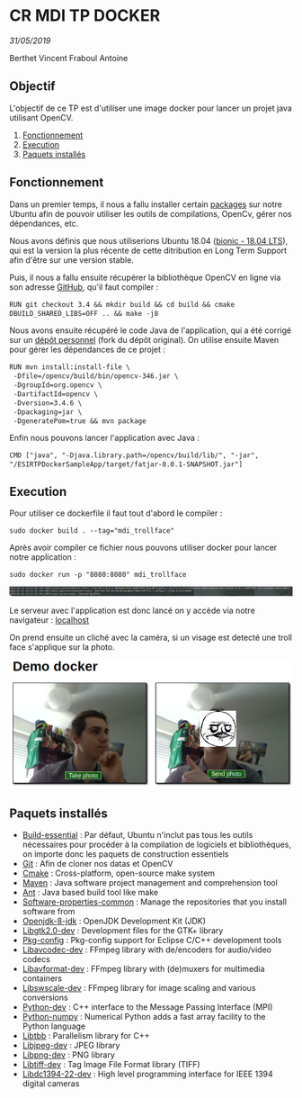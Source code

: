 # CR MDI TP DOCKER
*31/05/2019*

Berthet Vincent
Fraboul Antoine

## Objectif

L'objectif de ce TP est d'utiliser une image docker pour lancer un projet java utilisant OpenCV.


1. [Fonctionnement](#Fonctionnement)
2. [Execution](#Execution)
3. [Paquets installés](#Paquets-installés)

## Fonctionnement

Dans un premier temps, il nous a fallu installer certain [packages](#Paquets-installés) sur notre Ubuntu afin de pouvoir utiliser les outils de compilations, OpenCv, gérer nos dépendances, etc.

Nous avons définis que nous utiliserions Ubuntu 18.04 ([bionic - 18.04 LTS](http://releases.ubuntu.com/18.04/)), qui est la version la plus récente de cette ditribution en Long Term Support afin d'être sur une version stable.

Puis, il nous a fallu ensuite récupérer la bibliothèque OpenCV en ligne via son adresse [GitHub](https://github.com/opencv/opencv), qu'il faut compiler : 

```dockerfile=
RUN git checkout 3.4 && mkdir build && cd build && cmake DBUILD_SHARED_LIBS=OFF .. && make -j8 
```

Nous avons ensuite récupéré le code Java de l'application, qui a été corrigé sur un [dépôt personnel](https://github.com/antoinefraboul/ESIRTPDockerSampleApp) (fork du dépôt original).
On utilise ensuite Maven pour gérer les dépendances de ce projet :

```dockerfile=
RUN mvn install:install-file \
 -Dfile=/opencv/build/bin/opencv-346.jar \ 
 -DgroupId=org.opencv \ 
 -DartifactId=opencv \ 
 -Dversion=3.4.6 \ 
 -Dpackaging=jar \ 
 -DgeneratePom=true && mvn package 
```

Enfin nous pouvons lancer l'application avec Java :

```dockerfile=
CMD ["java", "-Djava.library.path=/opencv/build/lib/", "-jar", "/ESIRTPDockerSampleApp/target/fatjar-0.0.1-SNAPSHOT.jar"]
```

## Execution

Pour utiliser ce dockerfile il faut tout d'abord le compiler :

```console =
sudo docker build . --tag="mdi_trollface"
```

Après avoir compiler ce fichier nous pouvons utiliser docker pour lancer notre application : 

```console =
sudo docker run -p "8080:8080" mdi_trollface
```
![0_run.png](/images/0_run.png)

Le serveur avec l'application est donc lancé on y accède via notre navigateur : [localhost](localhost:8080)

On prend ensuite un cliché avec la caméra, si un visage est detecté une troll face s'applique sur la photo.

![1_matrollface.png](/images/1_matrollface.png)
## Paquets installés

* [Build-essential](https://packages.ubuntu.com/fr/bionic/build-essential) : Par défaut, Ubuntu n'inclut pas tous les outils nécessaires pour procéder à la compilation de logiciels et bibliothèques, on importe donc les paquets de construction essentiels 
* [Git](https://packages.ubuntu.com/disco/git) : Afin de cloner nos datas et OpenCV
* [Cmake](https://packages.ubuntu.com/fr/bionic/cmake) : Cross-platform, open-source make system
* [Maven](https://packages.ubuntu.com/fr/bionic-updates/maven) : Java software project management and comprehension tool
* [Ant](https://packages.ubuntu.com/fr/bionic-updates/ant) : Java based build tool like make
* [Software-properties-common](https://packages.ubuntu.com/fr/bionic/software-properties-common) : Manage the repositories that you install software from
* [Openjdk-8-jdk](https://packages.ubuntu.com/fr/bionic/openjdk-8-jdk) : OpenJDK Development Kit (JDK)
* [Libgtk2.0-dev](https://packages.ubuntu.com/fr/bionic/libgtk2.0-dev) : Development files for the GTK+ library
* [Pkg-config](https://packages.ubuntu.com/fr/bionic/eclipse-cdt-pkg-config) : Pkg-config support for Eclipse C/C++ development tools
* [Libavcodec-dev](https://packages.ubuntu.com/bionic/libavcodec-dev) : FFmpeg library with de/encoders for audio/video codecs 
* [Libavformat-dev](https://packages.ubuntu.com/bionic/libavformat-dev) : FFmpeg library with (de)muxers for multimedia containers
* [Libswscale-dev](https://packages.ubuntu.com/bionic/libswscale-dev) : FFmpeg library for image scaling and various conversions 
* [Python-dev](https://packages.ubuntu.com/fr/bionic/libboost-mpi-python-dev) : C++ interface to the Message Passing Interface (MPI)
* [Python-numpy](https://packages.ubuntu.com/fr/bionic/python-numpy) : Numerical Python adds a fast array facility to the Python language
* [Libtbb](https://packages.ubuntu.com/fr/bionic/libtbb-dev) : Parallelism library for C++
* [Libjpeg-dev](https://packages.ubuntu.com/fr/bionic/libjpeg-dev) : JPEG library
* [Libpng-dev](https://packages.ubuntu.com/fr/bionic/libpng-dev) : PNG library
* [Libtiff-dev](https://packages.ubuntu.com/fr/bionic/libtiff-dev) : Tag Image File Format library (TIFF)
* [Libdc1394-22-dev](https://packages.ubuntu.com/fr/bionic/libdc1394-22-dev) : High level programming interface for IEEE 1394 digital cameras